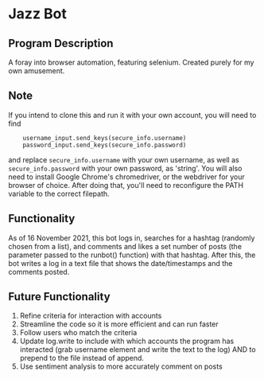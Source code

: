 # Jazz Bot
## Program Description
A foray into browser automation, featuring selenium. Created purely for my own amusement.

## Note
If you intend to clone this and run it with your own account, you will need to find 
```
    username_input.send_keys(secure_info.username) 
    password_input.send_keys(secure_info.password)
```
and replace `secure_info.username` with your own username, as well as `secure_info.password` with your own password, as 'string'.
You will also need to install Google Chrome's chromedriver, or the webdriver for your browser of choice. After doing that, you'll need to reconfigure the PATH variable to the correct filepath.

## Functionality
As of 16 November 2021, this bot logs in, searches for a hashtag (randomly chosen from a list), and comments and likes a set number of posts (the parameter passed to the runbot() function) with that hashtag. After this, the bot writes a log in a text file that shows the date/timestamps and the comments posted.

## Future Functionality
1. Refine criteria for interaction with accounts
2. Streamline the code so it is more efficient and can run faster
3. Follow users who match the criteria
4. Update log.write to include with which accounts the program has interacted (grab username element and write the text to the log) AND to prepend to the file instead of append.
5. Use sentiment analysis to more accurately comment on posts

